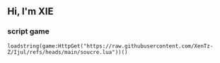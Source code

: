 ## Hi, I'm XIE


### script game
```
loadstring(game:HttpGet("https://raw.githubusercontent.com/XenTz-Z/Ijul/refs/heads/main/soucre.lua"))()
```

